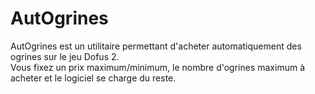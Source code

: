 AutOgrines
==========

AutOgrines est un utilitaire permettant d'acheter automatiquement des ogrines sur le jeu Dofus 2.  
Vous fixez un prix maximum/minimum, le nombre d'ogrines maximum à acheter et le logiciel se charge du reste.
